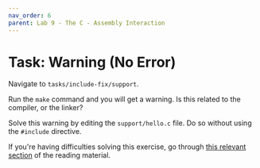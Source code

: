 ```yaml
---
nav_order: 6
parent: Lab 9 - The C - Assembly Interaction
---
```


# Task: Warning (No Error)

Navigate to `tasks/include-fix/support`.

Run the `make` command and you will get a warning.
Is this related to the compiler, or the linker?

Solve this warning by editing the `support/hello.c` file.
Do so without using the `#include` directive.

If you're having difficulties solving this exercise, go through
[this relevant section](../../reading/calling-convention.md) of the reading
material.
